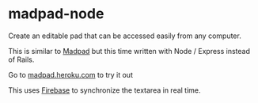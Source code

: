 madpad-node
===========

Create an editable pad that can be accessed easily from any computer.

This is similar to [Madpad](https://github.com/sifxtreme/madpad) but this time written with Node / Express instead of Rails.

Go to [madpad.heroku.com](http://madpad.heroku.com) to try it out

This uses [Firebase](https://www.firebase.com/) to synchronize the textarea in real time.
